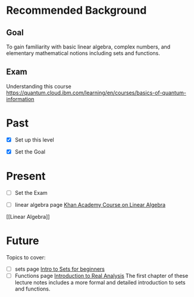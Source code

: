 # Recommended Background 
## Goal
To gain familiarity with basic linear algebra, complex numbers, and elementary mathematical notions including sets and functions. 

## Exam
Understanding this course 
https://quantum.cloud.ibm.com/learning/en/courses/basics-of-quantum-information


# Past
- [x] Set up this level
- [x] Set the Goal


# Present
- [ ] Set the Exam



- [ ] linear algebra page
[Khan Academy Course on Linear Algebra](https://www.khanacademy.org/math/linear-algebra)

[[Linear Algebra]]

# Future
Topics to cover:
- [ ] sets page
[Intro to Sets for beginners](https://www.mathsisfun.com/sets/sets-introduction.html)
- [ ] Functions page
[Introduction to Real Analysis](https://www.math.ucdavis.edu/~hunter/intro_analysis_pdf/ch1.pdf)
The first chapter of these lecture notes includes a more formal and detailed introduction to sets and functions.
